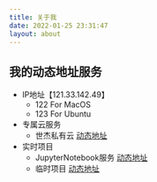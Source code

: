 ```yaml
---
title: 关于我
date: 2022-01-25 23:31:47
layout: about
---
```


## 我的动态地址服务
- IP地址【121.33.142.49】
  - 122 For MacOS 
  - 123 For Ubuntu
- 专属云服务
  - 世杰私有云 [动态地址](http://121.33.142.49:18998)
- 实时项目
  - JupyterNotebook服务 [动态地址](http://121.33.142.49:18999)
  - 临时项目 [动态地址](http://121.33.142.49:19000)
